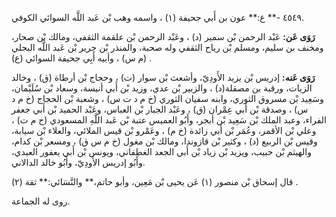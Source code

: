 ٤٥٤٩ -** ع:** عون بن أَبي جحيفة (١) ، واسمه وهب بْن عَبد اللَّه السوائي الكوفي.

**رَوَى عَن:** عَبْد الرحمن بْن سمير (د) ، وعَبْد الرحمن بْن علقمة الثقفي، ومالك بْن صحار، ومخنف بن سليم، ومسلم بْن رياح الثقفي وله صحبة، والمنذر بْن جرير بْن عَبد اللَّه البجلي (م س) ، وأبيه أَبِي جحيفة السوائي (ع) .

**رَوَى عَنه:** إدريس بْن يزيد الأَودِيّ، وأشعث بْن سوار (ت) ، وحجاج بْن أرطاة (ق) ، وخالد الزيات، ورقبة بن مصقلة(د) ، والزبير بْن عدي، وزيد بْن أَبي أنيسة، وسعاد بْن سُلَيْمان، وسَعِيد بْن مسروق الثوري، وابنه سفيان الثوري (خ م د ت س) ، وشعبة بْن الحجاج (خ م د س) ، وصدقة بْن أَبي عِمْران (ق) ، وعَبْد الجبار بْن العباس، وعَبْد الحميد بْن أَبي جعفر الفراء، وعبد الملك بْن سَعِيد بْن أبجر، وأَبُو العميس عتبة بْن عَبد اللَّهِ المسعودي (خ م ت) ، وعلي بْن الأقمر، وعُمَر بْن أَبي زائدة (خ م) ، وعَمْرو بْن قيس الملائي، والعلاء بْن سيابة، وقيس بْن الربيع (د) ، وكثير بْن قازوندا، ومالك بْن مغول (خ م س ق) ، ومسعر بْن كدام، والهيثم بْن حبيب، ويزيد بْن زياد بْن أَبي الجعد الغطفاني، ويونس بْن أَبي يعفور العبدي، وأَبُو إدريس الأَودِيّ، وأَبُو خالد الدالاني.

قال إسحاق بْن منصور (١) عَن يحيى بْن مَعِين، وأبو حاتم،** والنَّسَائي:** ثقة (٢) .

روى له الجماعة.